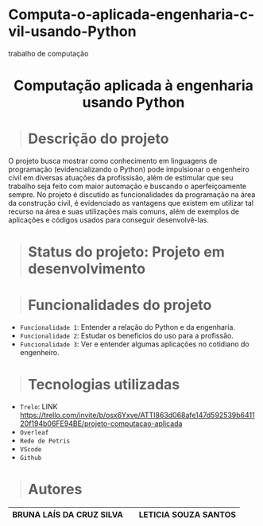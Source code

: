 # Computa-o-aplicada-engenharia-c-vil-usando-Python
trabalho de computação<h1 align="center"> Computação aplicada à engenharia usando Python </h1>


> # Descrição do projeto #
O projeto busca mostrar como conhecimento em linguagens de programação (evidencializando o Python) pode impulsionar o engenheiro cívil em diversas atuações da profissisão, além de estimular que seu trabalho seja feito com maior automação e buscando o aperfeiçoamente sempre.
No projeto é discutido as funcionalidades da programação na área da construção civil, é evidenciado as vantagens que existem em utilizar tal recurso na área e suas utilizações mais comuns, além de exemplos de aplicações e códigos usados para conseguir desenvolvê-las.


> # Status do projeto:                                     Projeto em desenvolvimento

> #  Funcionalidades do projeto
- `Funcionalidade 1`: Entender a relação do Python e da engenharia.
- `Funcionalidade 2`: Estudar os beneficios do uso para a profissão. 
- `Funcionalidade 3`: Ver e entender algumas aplicações no cotidiano do engenheiro.

> # Tecnologias utilizadas
- `Trelo`: LINK https://trello.com/invite/b/osx6Yxve/ATTI863d068afe147d592539b641120f194b06FE94BE/projeto-computacao-aplicada
- `Overleaf`
- `Rede de Petris`
- `VScode`
- `Github`

># Autores

|BRUNA LAÍS DA CRUZ SILVA|  |  LETICIA SOUZA SANTOS |
| :---: | :---: | :---: |
